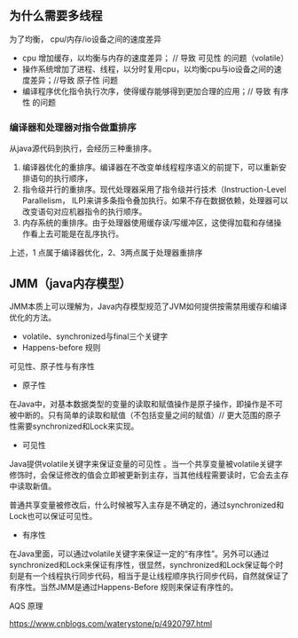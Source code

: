 ## 为什么需要多线程

为了均衡， cpu/内存/io设备之间的速度差异

* cpu 增加缓存，以均衡与内存的速度差异； // 导致 可见性 的问题（volatile）
* 操作系统增加了进程、线程，以分时复用cpu，以均衡cpu与io设备之间的速度差异；//导致 原子性 问题
* 编译程序优化指令执行次序，使得缓存能够得到更加合理的应用；// 导致 有序性 的问题

### 编译器和处理器对指令做重排序

从java源代码到执行，会经历三种重排序。

1. 编译器优化的重排序。编译器在不改变单线程程序语义的前提下，可以重新安排语句的执行顺序，
2. 指令级并行的重排序。现代处理器采用了指令级并行技术（Instruction-Level Parallelism， ILP)来讲多条指令叠加执行。如果不存在数据依赖，处理器可以改变语句对应机器指令的执行顺序。
3. 内存系统的重排序。由于处理器使用缓存读/写缓冲区，这使得加载和存储操作看上去可能是在乱序执行。

上述，1 点属于编译器优化，2、3两点属于处理器重排序

JMM（java内存模型）
-------------

JMM本质上可以理解为，Java内存模型规范了JVM如何提供按需禁用缓存和编译优化的方法。

* volatile、synchronized与final三个关键字
* Happens-before 规则

可见性、原子性与有序性

* 原子性

在Java中，对基本数据类型的变量的读取和赋值操作是原子操作，即操作是不可被中断的。只有简单的读取和赋值（不包括变量之间的赋值）// 更大范围的原子性需要synchronized和Lock来实现。

* 可见性

Java提供volatile关键字来保证变量的可见性 。当一个共享变量被volatile关键字修饰时，会保证修改的值会立即被更新到主存，当其他线程需要读时，它会去主存中读取新值。

普通共享变量被修改后，什么时候被写入主存是不确定的，通过synchronized和Lock也可以保证可见性。

* 有序性

在Java里面，可以通过volatile关键字来保证一定的“有序性”。另外可以通过synchronized和Lock来保证有序性，很显然，synchronized和Lock保证每个时刻是有一个线程执行同步代码，相当于是让线程顺序执行同步代码，自然就保证了有序性。当然JMM是通过Happens-Before 规则来保证有序性的。 

AQS 原理

https://www.cnblogs.com/waterystone/p/4920797.html